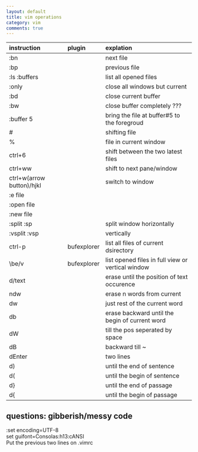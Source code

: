 ```yaml
---
layout: default
title: vim operations
category: vim
comments: true
---
```


instruction | plugin | explation
:---|:---|:---
:bn | | next file
:bp | | previous file
:ls :buffers | | list all opened files
:only | | close all windows but current
:bd | | close current buffer
:bw | | close buffer completely ???  
:buffer 5 | | bring the file at buffer#5 to the foregroud
\# | | shifting file  
% | | file in current window  
ctrl+6 | | shift between the two latest files
ctrl+ww | | shift to next pane/window  
ctrl+w(arrow button)/hjkl | | switch to window  
:e file | |  
:open file | |  
:new file | |  
:split :sp | | split window horizontally
:vsplit :vsp | | vertically
ctrl-p | bufexplorer | list all files of current dsirectory
\\be/v | bufexplorer | list opened files in full view or vertical window
d/text | | erase until the position of text occurence
ndw | | erase n words from current
dw || just rest of the current word
db || erase backward until the begin of current word
dW || till the pos seperated by space
dB || backward till ~
dEnter || two lines
d) || until the end of sentence
d( || until the begin of sentence
d} || until the end of passage
d{ || until the begin of passage

## questions: gibberish/messy code
:set encoding=UTF-8  
set guifont=Consolas:h13:cANSI  
Put the previous two lines on .vimrc  
